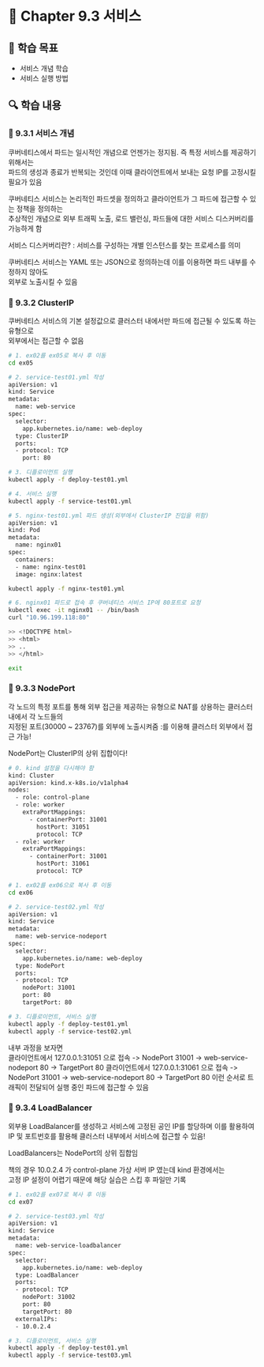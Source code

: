 # 📘 Chapter 9.3 서비스

## 📌 학습 목표

- 서비스 개념 학습
- 서비스 실행 방법

## 🔍 학습 내용

### 🔸 9.3.1 서비스 개념

쿠버네티스에서 파드는 일시적인 개념으로 언젠가는 정지됨. 즉 특정 서비스를 제공하기 위해서는  
파드의 생성과 종료가 반복되는 것인데 이때 클라이언트에서 보내는 요청 IP를 고정시킬 필요가 있음

쿠버네티스 서비스는 논리적인 파드셋을 정의하고 클라이언트가 그 파드에 접근할 수 있는 정책을 정의하는  
추상적인 개념으로 외부 트래픽 노출, 로드 밸런싱, 파드들에 대한 서비스 디스커버리를 가능하게 함

서비스 디스커버리란? : 서비스를 구성하는 개별 인스턴스를 찾는 프로세스를 의미

쿠버네티스 서비스는 YAML 또는 JSON으로 정의하는데 이를 이용하면 파드 내부를 수정하지 않아도  
외부로 노출시킬 수 있음

### 🔸 9.3.2 ClusterIP

쿠버네티스 서비스의 기본 설정값으로 클러스터 내에서만 파드에 접근될 수 있도록 하는 유형으로  
외부에서는 접근할 수 없음

```bash
# 1. ex02를 ex05로 복사 후 이동
cd ex05

# 2. service-test01.yml 작성
apiVersion: v1
kind: Service
metadata:
  name: web-service
spec:
  selector:
    app.kubernetes.io/name: web-deploy
  type: ClusterIP
  ports:
  - protocol: TCP
    port: 80

# 3. 디플로이먼트 실행
kubectl apply -f deploy-test01.yml

# 4. 서비스 실행
kubectl apply -f service-test01.yml

# 5. nginx-test01.yml 파드 생성(외부에서 ClusterIP 진입을 위함)
apiVersion: v1
kind: Pod
metadata:
  name: nginx01
spec:
  containers:
  - name: nginx-test01
  image: nginx:latest

kubectl apply -f nginx-test01.yml

# 6. nginx01 파드로 접속 후 쿠버네티스 서비스 IP에 80포트로 요청
kubectl exec -it nginx01 -- /bin/bash
curl "10.96.199.118:80"

>> <!DOCTYPE html>
>> <html>
>> ..
>> </html>

exit
```

### 🔸 9.3.3 NodePort

각 노드의 특정 포트를 통해 외부 접근을 제공하는 유형으로 NAT를 상용하는 클러스터 내에서 각 노드들의  
지정된 포트(30000 ~ 23767)를 외부에 노출시켜줌 <NodeIP>:<NodePort>를 이용해 클러스터 외부에서 접근 가능!

NodePort는 ClusterIP의 상위 집합이다!

```bash
# 0. kind 설정을 다시해야 함
kind: Cluster
apiVersion: kind.x-k8s.io/v1alpha4
nodes:
  - role: control-plane
  - role: worker
    extraPortMappings:
      - containerPort: 31001
        hostPort: 31051
        protocol: TCP
  - role: worker
    extraPortMappings:
      - containerPort: 31001
        hostPort: 31061
        protocol: TCP

# 1. ex02를 ex06으로 복사 후 이동
cd ex06

# 2. service-test02.yml 작성
apiVersion: v1
kind: Service
metadata:
  name: web-service-nodeport
spec:
  selector:
    app.kubernetes.io/name: web-deploy
  type: NodePort
  ports:
  - protocol: TCP
    nodePort: 31001
    port: 80
    targetPort: 80

# 3. 디플로이먼트, 서비스 실행
kubectl apply -f deploy-test01.yml
kubectl apply -f service-test02.yml
```

내부 과정을 보자면  
클라이언트에서 127.0.0.1:31051 으로 접속 -> NodePort 31001 -> web-service-nodeport 80 -> TargetPort 80
클라이언트에서 127.0.0.1:31061 으로 접속 -> NodePort 31001 -> web-service-nodeport 80 -> TargetPort 80
이런 순서로 트래픽이 전달되어 실행 중인 파드에 접근할 수 있음

### 🔸 9.3.4 LoadBalancer

외부용 LoadBalancer를 생성하고 서비스에 고정된 공인 IP를 할당하며 이를 활용하여  
IP 및 포트번호를 활용해 클러스터 내부에서 서비스에 접근할 수 있음!

LoadBalancers는 NodePort의 상위 집합임

책의 경우 10.0.2.4 가 control-plane 가상 서버 IP 였는데 kind 환경에서는  
고정 IP 설정이 어렵기 때문에 해당 실습은 스킵 후 파일만 기록

```bash
# 1. ex02를 ex07로 복사 후 이동
cd ex07

# 2. service-test03.yml 작성
apiVersion: v1
kind: Service
metadata:
  name: web-service-loadbalancer
spec:
  selector:
    app.kubernetes.io/name: web-deploy
  type: LoadBalancer
  ports:
  - protocol: TCP
    nodePort: 31002
    port: 80
    targetPort: 80
  externalIPs:
  - 10.0.2.4

# 3. 디플로이먼트, 서비스 실행
kubectl apply -f deploy-test01.yml
kubectl apply -f service-test03.yml
```
